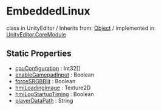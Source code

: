 # EmbeddedLinux
class in UnityEditor
 / Inherits from: <a href="https://docs.unity3d.com/6000.0/Documentation/ScriptReference/Object.html" target="_blank">Object</a> / Implemented in: <a href="https://docs.unity3d.com/6000.0/Documentation/ScriptReference/UnityEditor.CoreModule.html" target="_blank">UnityEditor.CoreModule</a>
## Static Properties
- <a href="https://docs.unity3d.com/6000.0/Documentation/ScriptReference/EmbeddedLinux-cpuConfiguration.html" target="_blank">cpuConfiguration</a> : Int32[]
- <a href="https://docs.unity3d.com/6000.0/Documentation/ScriptReference/EmbeddedLinux-enableGamepadInput.html" target="_blank">enableGamepadInput</a> : Boolean
- <a href="https://docs.unity3d.com/6000.0/Documentation/ScriptReference/EmbeddedLinux-forceSRGBBlit.html" target="_blank">forceSRGBBlit</a> : Boolean
- <a href="https://docs.unity3d.com/6000.0/Documentation/ScriptReference/EmbeddedLinux-hmiLoadingImage.html" target="_blank">hmiLoadingImage</a> : Texture2D
- <a href="https://docs.unity3d.com/6000.0/Documentation/ScriptReference/EmbeddedLinux-hmiLogStartupTiming.html" target="_blank">hmiLogStartupTiming</a> : Boolean
- <a href="https://docs.unity3d.com/6000.0/Documentation/ScriptReference/EmbeddedLinux-playerDataPath.html" target="_blank">playerDataPath</a> : String
